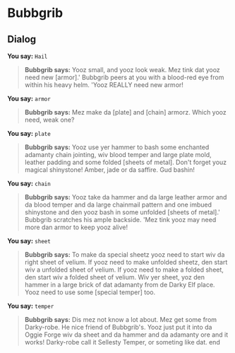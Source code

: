 # Bubbgrib
## Dialog

**You say:** `Hail`



>**Bubbgrib says:** Yooz small, and yooz look weak.  Mez tink dat yooz need new [armor].'  Bubbgrib peers at you with a blood-red eye from within his heavy helm.  'Yooz REALLY need new armor!

**You say:** `armor`



>**Bubbgrib says:** Mez make da [plate] and [chain] armorz.  Which yooz need, weak one?

**You say:** `plate`



>**Bubbgrib says:** Yooz use yer hammer to bash some enchanted adamanty chain jointing, wiv blood temper and large plate mold, leather padding and some folded [sheets of metal].  Don't forget youz magical shinystone!  Amber, jade or da saffire.  Gud bashin!

**You say:** `chain`



>**Bubbgrib says:** Yooz take da hammer and da large leather armor and da blood temper and da large chainmail pattern and one imbued shinystone and den yooz bash in some unfolded [sheets of metal].'  Bubbgrib scratches his ample backside.  'Mez tink yooz may need more dan armor to keep yooz alive!

**You say:** `sheet`



>**Bubbgrib says:** To make da special sheetz yooz need to start wiv da right sheet of velium.  If yooz need to make unfolded sheetz, den start wiv a unfolded sheet of velium.  If yooz need to make a folded sheet, den start wiv a folded sheet of velium.  Wiv yer sheet, yoz den hammer in a large brick of dat adamanty from de Darky Elf place.  Yooz need to use some [special temper] too.

**You say:** `temper`



>**Bubbgrib says:** Dis mez not know a lot about.  Mez get some from Darky-robe.  He nice friend of Bubbgrib's.  Yooz just put it into da Oggie Forge wiv da sheet and da hammer and da adamanty ore and it works!  Darky-robe call it Sellesty Temper, or someting like dat.
end
